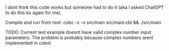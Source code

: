 I dont think this code works but someone had to do it (aka I asked ChatGPT to do this bs again for me).

Compile and run from root: cobc -x -o src/main src/main.cbl && ./src/main

TODO: Current test example doesnt have valid complex number input parameters. The problem is probably because complex numbers arent implemented in cobol.
